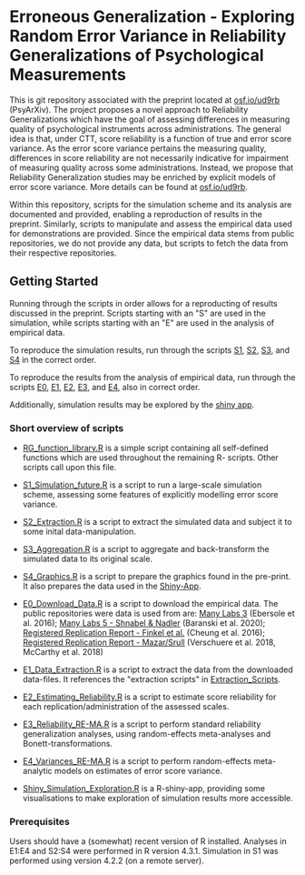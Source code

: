 # Erroneous Generalization - Exploring Random Error Variance in Reliability Generalizations of Psychological Measurements

This is git repository associated with the preprint located at [osf.io/ud9rb](https://osf.io/ud9rb) (PsyArXiv). The project proposes a novel approach to Reliability Generalizations which have the goal of assessing differences in measuring quality of psychological instruments across administrations. The general idea is that, under CTT, score reliability is a function of true and error score variance. As the error score variance pertains the measuring quality, differences in score reliability are not necessarily indicative for impairment of measuring quality across some administrations. Instead, we propose that Reliability Generalization studies may be enriched by explicit models of error score variance. More details can be found at [osf.io/ud9rb](https://osf.io/ud9rb).

Within this repository, scripts for the simulation scheme and its analysis are documented and provided, enabling a reproduction of results in the preprint. Similarly, scripts to manipulate and assess the empirical data used for demonstrations are provided. Since the empirical data stems from public repositories, we do not provide any data, but scripts to fetch the data from their respective repositories.

## Getting Started

Running through the scripts in order allows for a reproducting of results discussed in the preprint.
Scripts starting with an "S" are used in the simulation, while scripts starting with an "E" are used in the analysis of empirical data.

To reproduce the simulation results, run through the scripts [S1](S1_Simulation_future.R), [S2](S2_Extraction.R), [S3](S3_Aggregation.R), and [S4](S4_Graphics.R) in the correct order.

To reproduce the results from the analysis of empirical data, run through the scripts [E0](E0_Download_Data.R), [E1](E1_Data_Extraction.R), [E2](E2_Estimating_Reliability.R), [E3](E3_Reliability_RE-MA.R), and [E4](E4_Variances_RE-MA.R), also in correct order.

Additionally, simulation results may be explored by the [shiny app](Shiny_Simulation_Exploration.R).

### Short overview of scripts

- [RG_function_library.R](RG_function_library.R) is a simple script containing all self-defined functions which are used throughout the remaining R- scripts. Other scripts call upon this file.

- [S1_Simulation_future.R](S1_Simulation_future.R) is a script to run a large-scale simulation scheme, assessing some features of explicitly modelling error score variance.

- [S2_Extraction.R](S2_Extraction.R) is a script to extract the simulated data and subject it to some inital data-manipulation.

- [S3_Aggregation.R](S3_Aggregation.R) is a script to aggregate and back-transform the simulated data to its original scale.

- [S4_Graphics.R](S4_Graphics.R) is a script to prepare the graphics found in the pre-print. It also prepares the data used in the [Shiny-App](Shiny_Simulation_Exploration.R).

- [E0_Download_Data.R](E0_Download_Data.R) is a script to download the empirical data. The public repositories were data is used from are: [Many Labs 3](https://osf.io/ct89g/?view_only=) (Ebersole et al. 2016); [Many Labs 5 - Shnabel & Nadler](https://osf.io/kz6q5/) (Baranski et al. 2020); [Registered Replication Report - Finkel et al.](https://osf.io/s3hfr/) (Cheung et al. 2016); [Registered Replication Report - Mazar/Srull](https://osf.io/vxz7q/) (Verschuere et al. 2018, McCarthy et al. 2018)

- [E1_Data_Extraction.R](E1_Data_Extraction.R) is a script to extract the data from the downloaded data-files. It references the "extraction scripts" in [Extraction_Scripts](Extraction_Scripts).

- [E2_Estimating_Reliability.R](E2_Estimating_Reliability.R) is a script to estimate score reliability for each replication/administration of the assessed scales.

- [E3_Reliability_RE-MA.R](E3_Reliability_RE-MA.R) is a script to perform standard reliability generalization analyses, using random-effects meta-analyses and Bonett-transformations.

- [E4_Variances_RE-MA.R](E4_Variances_RE-MA.R) is a script to perform random-effects meta-analytic models on estimates of error score variance.

- [Shiny_Simulation_Exploration.R](Shiny_Simulation_Exploration.R) is a R-shiny-app, providing some visualisations to make exploration of simulation results more accessible.

### Prerequisites

Users should have a (somewhat) recent version of R installed.
Analyses in E1:E4 and S2:S4 were performed in R version 4.3.1. Simulation in S1 was performed using version 4.2.2 (on a remote server).

